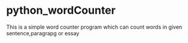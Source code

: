 # python_wordCounter
This is a simple word counter program which can count words in given sentence,paragrapg or essay
